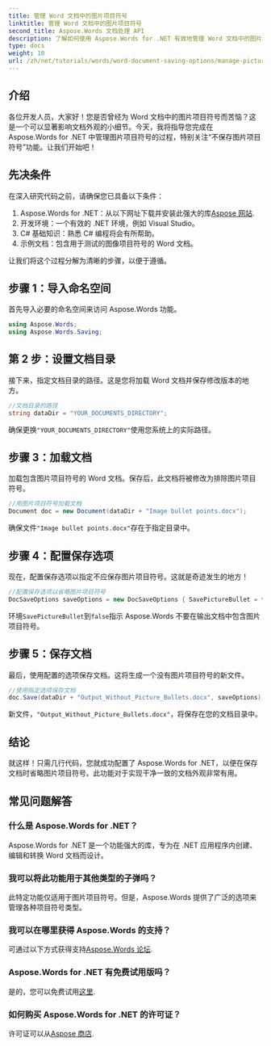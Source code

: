 ```yaml
---
title: 管理 Word 文档中的图片项目符号
linktitle: 管理 Word 文档中的图片项目符号
second_title: Aspose.Words 文档处理 API
description: 了解如何使用 Aspose.Words for .NET 有效地管理 Word 文档中的图片项目符号。本综合指南将引导您完成设置环境、配置保存选项的步骤。
type: docs
weight: 10
url: /zh/net/tutorials/words/word-document-saving-options/manage-picture-bullet/
---
```

## 介绍

各位开发人员，大家好！您是否曾经为 Word 文档中的图片项目符号而苦恼？这是一个可以显著影响文档外观的小细节。今天，我将指导您完成在 Aspose.Words for .NET 中管理图片项目符号的过程，特别关注“不保存图片项目符号”功能。让我们开始吧！

## 先决条件

在深入研究代码之前，请确保您已具备以下条件：

1.  Aspose.Words for .NET：从以下网址下载并安装此强大的库[Aspose 网站](https://releases.aspose.com/words/net/).
2. 开发环境：一个有效的 .NET 环境，例如 Visual Studio。
3. C# 基础知识：熟悉 C# 编程将会有所帮助。
4. 示例文档：包含用于测试的图像项目符号的 Word 文档。

让我们将这个过程分解为清晰的步骤，以便于遵循。

## 步骤 1：导入命名空间

首先导入必要的命名空间来访问 Aspose.Words 功能。

```csharp
using Aspose.Words;
using Aspose.Words.Saving;
```

## 第 2 步：设置文档目录

接下来，指定文档目录的路径。这是您将加载 Word 文档并保存修改版本的地方。

```csharp
//文档目录的路径
string dataDir = "YOUR_DOCUMENTS_DIRECTORY";
```

确保更换`"YOUR_DOCUMENTS_DIRECTORY"`使用您系统上的实际路径。

## 步骤 3：加载文档

加载包含图片项目符号的 Word 文档。保存后，此文档将被修改为排除图片项目符号。

```csharp
//用图片项目符号加载文档
Document doc = new Document(dataDir + "Image bullet points.docx");
```

确保文件`"Image bullet points.docx"`存在于指定目录中。

## 步骤 4：配置保存选项

现在，配置保存选项以指定不应保存图片项目符号。这就是奇迹发生的地方！

```csharp
//配置保存选项以省略图片项目符号
DocSaveOptions saveOptions = new DocSaveOptions { SavePictureBullet = false };
```

环境`SavePictureBullet`到`false`指示 Aspose.Words 不要在输出文档中包含图片项目符号。

## 步骤 5：保存文档

最后，使用配置的选项保存文档。这将生成一个没有图片项目符号的新文件。

```csharp
//使用指定选项保存文档
doc.Save(dataDir + "Output_Without_Picture_Bullets.docx", saveOptions);
```

新文件，`"Output_Without_Picture_Bullets.docx"`，将保存在您的文档目录中。

## 结论

就这样！只需几行代码，您就成功配置了 Aspose.Words for .NET，以便在保存文档时省略图片项目符号。此功能对于实现干净一致的文档外观非常有用。

## 常见问题解答

### 什么是 Aspose.Words for .NET？
Aspose.Words for .NET 是一个功能强大的库，专为在 .NET 应用程序内创建、编辑和转换 Word 文档而设计。

### 我可以将此功能用于其他类型的子弹吗？
此特定功能仅适用于图片项目符号。但是，Aspose.Words 提供了广泛的选项来管理各种项目符号类型。

### 我可以在哪里获得 Aspose.Words 的支持？
可通过以下方式获得支持[Aspose.Words 论坛](https://forum.aspose.com/c/words/8).

### Aspose.Words for .NET 有免费试用版吗？
是的，您可以免费试用[这里](https://releases.aspose.com/).

### 如何购买 Aspose.Words for .NET 的许可证？
许可证可以从[Aspose 商店](https://purchase.aspose.com/buy).